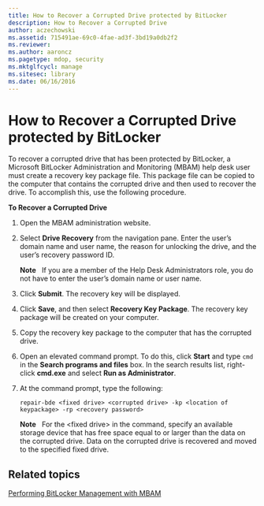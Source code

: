 ```yaml
---
title: How to Recover a Corrupted Drive protected by BitLocker
description: How to Recover a Corrupted Drive
author: aczechowski
ms.assetid: 715491ae-69c0-4fae-ad3f-3bd19a0db2f2
ms.reviewer:
ms.author: aaroncz
ms.pagetype: mdop, security
ms.mktglfcycl: manage
ms.sitesec: library
ms.date: 06/16/2016
---
```



# How to Recover a Corrupted Drive protected by BitLocker


To recover a corrupted drive that has been protected by BitLocker, a Microsoft BitLocker Administration and Monitoring (MBAM) help desk user must create a recovery key package file. This package file can be copied to the computer that contains the corrupted drive and then used to recover the drive. To accomplish this, use the following procedure.

**To Recover a Corrupted Drive**

1.  Open the MBAM administration website.

2.  Select **Drive Recovery** from the navigation pane. Enter the user’s domain name and user name, the reason for unlocking the drive, and the user’s recovery password ID.

    **Note**  
    If you are a member of the Help Desk Administrators role, you do not have to enter the user’s domain name or user name.



3.  Click **Submit**. The recovery key will be displayed.

4.  Click **Save**, and then select **Recovery Key Package**. The recovery key package will be created on your computer.

5.  Copy the recovery key package to the computer that has the corrupted drive.

6.  Open an elevated command prompt. To do this, click **Start** and type `cmd` in the **Search programs and files** box. In the search results list, right-click **cmd.exe** and select **Run as Administrator**.

7.  At the command prompt, type the following:

    `repair-bde <fixed drive> <corrupted drive> -kp <location of keypackage> -rp <recovery password>`

    **Note**  
    For the &lt;fixed drive&gt; in the command, specify an available storage device that has free space equal to or larger than the data on the corrupted drive. Data on the corrupted drive is recovered and moved to the specified fixed drive.



## Related topics


[Performing BitLocker Management with MBAM](performing-bitlocker-management-with-mbam.md)









